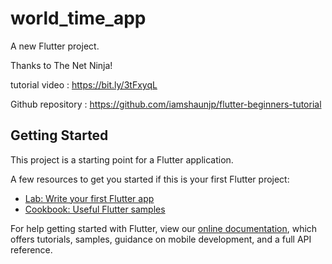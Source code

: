 # world_time_app

A new Flutter project.

Thanks to The Net Ninja!

tutorial video : https://bit.ly/3tFxyqL

Github repository : https://github.com/iamshaunjp/flutter-beginners-tutorial

## Getting Started

This project is a starting point for a Flutter application.

A few resources to get you started if this is your first Flutter project:

- [Lab: Write your first Flutter app](https://flutter.dev/docs/get-started/codelab)
- [Cookbook: Useful Flutter samples](https://flutter.dev/docs/cookbook)

For help getting started with Flutter, view our
[online documentation](https://flutter.dev/docs), which offers tutorials,
samples, guidance on mobile development, and a full API reference.
